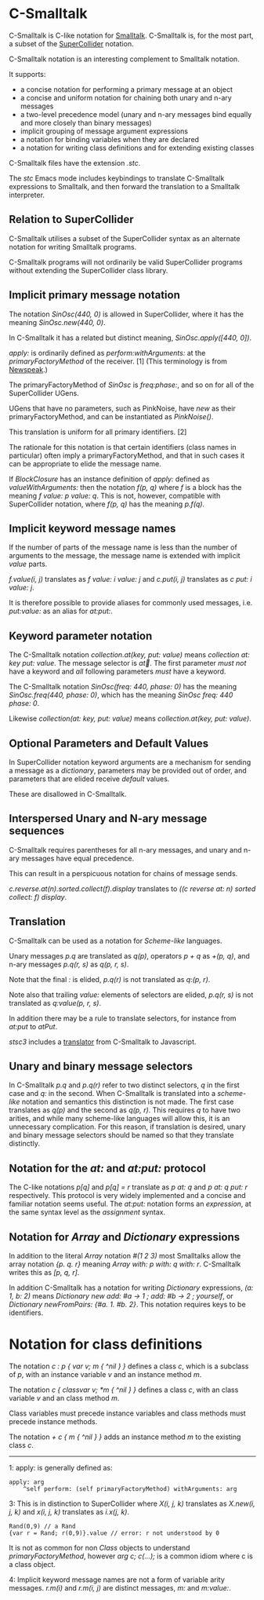 # C-Smalltalk

C-Smalltalk is  C-like notation for [Smalltalk](https://squeak.org/).
C-Smalltalk is, for the most part, a subset of the [SuperCollider](https://www.audiosynth.com/) notation.

C-Smalltalk notation is an interesting complement to Smalltalk notation.

It supports:

- a concise notation for performing a primary message at an object
- a concise and uniform notation for chaining both unary and n-ary messages
- a two-level precedence model (unary and n-ary messages bind equally and more closely than binary messages)
- implicit grouping of message argument expressions
- a notation for binding variables when they are declared
- a notation for writing class definitions and for extending existing classes

C-Smalltalk files have the extension _.stc_.

The _stc_ Emacs mode includes keybindings to translate C-Smalltalk expressions to Smalltalk,
and then forward the translation to a Smalltalk interpreter.

## Relation to SuperCollider

C-Smalltalk utilises a subset of the SuperCollider syntax as an alternate notation for writing Smalltalk programs.

C-Smalltalk programs will not ordinarily be valid SuperCollider programs without extending the SuperCollider class library.

## Implicit primary message notation

The notation _SinOsc(440, 0)_ is allowed in SuperCollider, where it has the meaning _SinOsc.new(440, 0)_.

In C-Smalltalk it has a related but distinct meaning, _SinOsc.apply([440, 0])_.

_apply:_ is ordinarily defined as _perform:withArguments:_ at the _primaryFactoryMethod_ of the receiver. [1]
(This terminology is from [Newspeak](https://newspeaklanguage.org/).)

The primaryFactoryMethod of _SinOsc_ is _freq:phase:_, and so on for all of the SuperCollider UGens.

UGens that have no parameters, such as PinkNoise, have _new_ as their primaryFactoryMethod, and can be instantiated as _PinkNoise()_.

This translation is uniform for all primary identifiers. [2]

The rationale for this notation is that certain identifiers (class names in particular) often imply a primaryFactoryMethod,
and that in such cases it can be appropriate to elide the message name.

If _BlockClosure_ has an instance definition of _apply:_ defined as _valueWithArguments:_
then the notation _f(p, q)_ where _f_ is a block has the meaning _f value: p value: q_.
This is not, however, compatible with SuperCollider notation, where _f(p, q)_ has the meaning _p.f(q)_.

## Implicit keyword message names

If the number of parts of the message name is less than the number of arguments to the message, the message name is extended with implicit _value_ parts.

_f.value(i, j)_ translates as _f value: i value: j_ and _c.put(i, j)_ translates as _c put: i value: j_.

It is therefore possible to provide aliases for commonly used messages, i.e. _put:value:_ as an alias for _at:put:_.

## Keyword parameter notation

The C-Smalltalk notation _collection.at(key, put: value)_ means _collection at: key put: value_.
The message selector is _at:key:_.
The first parameter _must not_ have a keyword and _all_ following parameters _must_ have a keyword.

The C-Smalltalk notation _SinOsc(freq: 440, phase: 0)_ has the meaning _SinOsc.freq(440, phase: 0)_,
which has the meaning _SinOsc freq: 440 phase: 0_.

Likewise _collection(at: key, put: value)_ means _collection.at(key, put: value)_.

## Optional Parameters and Default Values

In SuperCollider notation keyword arguments are a mechanism for sending a message as a _dictionary_,
parameters may be provided out of order,
and parameters that are elided receive _default_ values.

These are disallowed in C-Smalltalk.

## Interspersed Unary and N-ary message sequences

C-Smalltalk requires parentheses for all n-ary messages, and unary and n-ary messages have equal precedence.

This can result in a perspicuous notation for chains of message sends.

_c.reverse.at(n).sorted.collect(f).display_ translates to
_((c reverse at: n) sorted collect: f) display_.

## Translation

C-Smalltalk can be used as a notation for _Scheme-like_ languages.

Unary messages _p.q_ are translated as _q(p)_, operators _p + q_ as _+(p, q)_, and n-ary messages _p.q(r, s)_ as _q(p, r, s)_.

Note that the final _:_ is elided, _p.q(r)_ is not translated as _q:(p, r)_.

Note also that trailing _value:_ elements of selectors are elided, _p.q(r, s)_ is not translated as _q:value(p, r, s)_.

In addition there may be a rule to translate selectors, for instance from _at:put_ to _atPut_.

_stsc3_ includes a [translator](https://rohandrape.net/pub/stsc3/html/stc-to-js.html) from C-Smalltalk to Javascript.

## Unary and binary message selectors

In C-Smalltalk _p.q_ and _p.q(r)_ refer to two distinct selectors, _q_ in the first case and _q:_ in the second.
When C-Smalltalk is translated into a _scheme-like_ notation and semantics this distinction is not made.
The first case translates as _q(p)_ and the second as _q(p, r)_.
This requires _q_ to have two arities, and while many scheme-like languages will allow this, it is an unnecessary complication.
For this reason, if translation is desired, unary and binary message selectors should be named so that they translate distinctly.

## Notation for the _at:_ and _at:put:_ protocol

The C-like notations _p[q]_ and _p[q] = r_ translate as _p at: q_ and _p at: q put: r_ respectively.
This protocol is very widely implemented and a concise and familiar notation seems useful.
The _at:put:_ notation forms an _expression_, at the same syntax level as the _assignment_ syntax.

## Notation for _Array_ and _Dictionary_ expressions

In addition to the literal _Array_ notation _#(1 2 3)_ most Smalltalks allow the array notation _{p. q. r}_ meaning _Array with: p with: q with: r_.
C-Smalltalk writes this as _[p, q, r]_.

In addition C-Smalltalk has a notation for writing _Dictionary_ expressions,
_(a: 1, b: 2)_ means _Dictionary new add: #a -> 1 ; add: #b -> 2 ; yourself_,
or _Dictionary newFromPairs: {#a. 1. #b. 2}_.
This notation requires keys to be identifiers.

# Notation for class definitions

The notation _c : p { var v; m { ^nil } }_ defines a class _c_, which is a subclass of _p_, with an instance variable _v_ and an instance method _m_.

The notation _c { classvar v; *m { ^nil } }_ defines a class _c_, with an class variable _v_ and an class method _m_.

Class variables must precede instance variables and class methods must precede instance methods.

The notation _+ c { m { ^nil } }_ adds an instance method _m_ to the existing class _c_.

* * *

1: apply: is generally defined as:

````
apply: arg
    ^self perform: (self primaryFactoryMethod) withArguments: arg
````

3: This is in distinction to SuperCollider where
   _X(i, j, k)_ translates as _X.new(i, j, k)_ and
   _x(i, j, k)_ translates as _i.x(j, k)_.

````
Rand(0,9) // a Rand
{var r = Rand; r(0,9)}.value // error: r not understood by 0
````

It is not as common for non _Class_ objects to understand _primaryFactoryMethod_,
however _arg c; c(...);_ is a common idiom where c is a class object.

4: Implicit keyword message names are not a form of variable arity messages.
_r.m(i)_ and _r.m(i, j)_ are distinct messages, _m:_ and _m:value:_.
